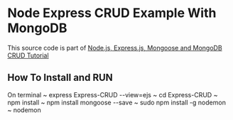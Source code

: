# Node Express CRUD Example With MongoDB

This source code is part of [Node.js, Express.js, Mongoose and MongoDB CRUD Tutorial](https://www.djamware.com/post/58b27ce080aca72c54645983/how-to-create-nodejs-expressjs-and-mongodb-crud-web-application)


## How To Install and RUN
On terminal
~ express Express-CRUD --view=ejs
~ cd Express-CRUD 
~ npm install
~ npm install mongoose --save
~ sudo npm install -g nodemon
~ nodemon
